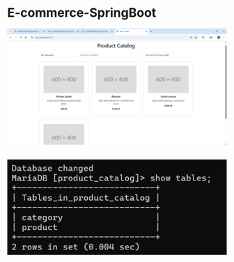 # E-commerce-SpringBoot

![Developed ecommerce website](images/product-catlog-website.png) <br> <br>

![Developed backend database ](images/Back-end-database.png)
